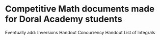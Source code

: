 # Competitive Math documents made for Doral Academy students

Eventually add:
Inversions Handout
Concurrency Handout
List of Integrals
